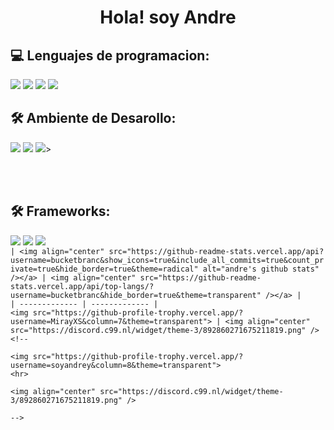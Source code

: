 <center><h1>Hola! soy <bold>Andre</bold></h1></center>

<h2><strong>💻 Lenguajes de programacion: </strong></h2>
<a href="https://nodejs.org/t"><img src="https://img.shields.io/badge/-JavaScript-BD9800?style=flat&logo=javascript&logoColor=white"/></a>
<a href="https://python.org/"><img src="https://img.shields.io/badge/-Python-048CFF?style=flat&logo=python&logoColor=white"/></a>
<a href="https://lua.org/"><img src="https://img.shields.io/badge/-Lua-0072FF?style=flat&logo=lua"/></a>
<a href="vue.com"><img src="https://img.shields.io/badge/-Vue_(Learning)-4FC08D?style=flat&logo=vuedotjs&logoColor=white"/></a>

<h2><strong>🛠️ Ambiente de Desarollo: </strong></h2>
<a href="https://www.microsoft.com/ko-kr/software-download/windows11"><img src="https://img.shields.io/badge/-Windows-042571?style=flat&logo=windows"/></a>
<a href="https://www.debian.org/"><img src="https://img.shields.io/badge/-Linux (Debian)-D70651?style=flat&logo=debian"/></a>
<a href="https://code.visualstudio.com/"><img src="https://img.shields.io/badge/-Visual Studio Code-213c60?style=flat&logo=visualstudiocode"/></a>>

<br><br>

<h2><strong>🛠️ Frameworks: </strong></h2>
<a href="https://nodejs.org/"><img src="https://img.shields.io/badge/-Bun-4a7558?style=flat&logo=bun&logoColor=white"/></a>
<a href="https://tailwindcss.com/"><img src="https://img.shields.io/badge/-TailwindCSS-06B6D4?style=flat&logoColor=white&logo=tailwindcss"/></a>
<a href="https://nuxt.com/"><img src="https://img.shields.io/badge/-Nuxt-00DC82?style=flat&logo=bun&logoColor=white"/></a
```js
{
    nombre = "Andre Safe Bucketbranch",
    sexo = "hombre",
    mascota = "cat",
    pasatiempo = "programar, hakiar y taekwondo",
    ig = parabellum("42234242885838533239841774"),
    languages = {"en-MX", "es-MX", "fr-FR", "pt-BR"}
}

```

| <img align="center" src="https://github-readme-stats.vercel.app/api?username=bucketbranc&show_icons=true&include_all_commits=true&count_private=true&hide_border=true&theme=radical" alt="andre's github stats" /></a> | <img align="center" src="https://github-readme-stats.vercel.app/api/top-langs/?username=bucketbranc&hide_border=true&theme=transparent" /></a> |
| ------------- | ------------- |
<img src="https://github-profile-trophy.vercel.app/?username=MirayXS&column=7&theme=transparent"> | <img align="center" src="https://discord.c99.nl/widget/theme-3/892860271675211819.png" />
<!--

<img src="https://github-profile-trophy.vercel.app/?username=soyandrey&column=8&theme=transparent"> 
<hr>

<img align="center" src="https://discord.c99.nl/widget/theme-3/892860271675211819.png" />

-->
